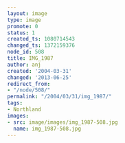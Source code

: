 ```yaml
---
layout: image
type: image
promote: 0
status: 1
created_ts: 1080714543
changed_ts: 1372159376
node_id: 508
title: IMG_1987
author: anj
created: '2004-03-31'
changed: '2013-06-25'
redirect_from:
- "/node/508/"
permalink: "/2004/03/31/img_1987/"
tags:
- Northland
images:
- src: image/images/img_1987-508.jpg
  name: img_1987-508.jpg
---
```


